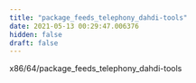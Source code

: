 ```yaml
---
title: "package_feeds_telephony_dahdi-tools"
date: 2021-05-13 00:29:47.006376
hidden: false
draft: false
---
```


x86/64/package_feeds_telephony_dahdi-tools

